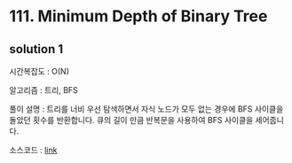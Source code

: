 # 111. Minimum Depth of Binary Tree

## solution 1

시간복잡도 : O(N)

알고리즘 : 트리, BFS

풀이 설명 : 트리를 너비 우선 탐색하면서 자식 노드가 모두 없는 경우에 BFS 사이클을 돌았던 횟수를 반환합니다. 큐의 길이 만큼 반복문을 사용하여 BFS 사이클을 세어줍니다.

소스코드 : [link](./111-yongjoonseo.py)

